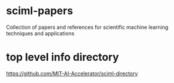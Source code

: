 # sciml-papers
Collection of papers and references for scientific machine learning techniques and applications

# top level info directory
https://github.com/MIT-AI-Accelerator/sciml-directory
